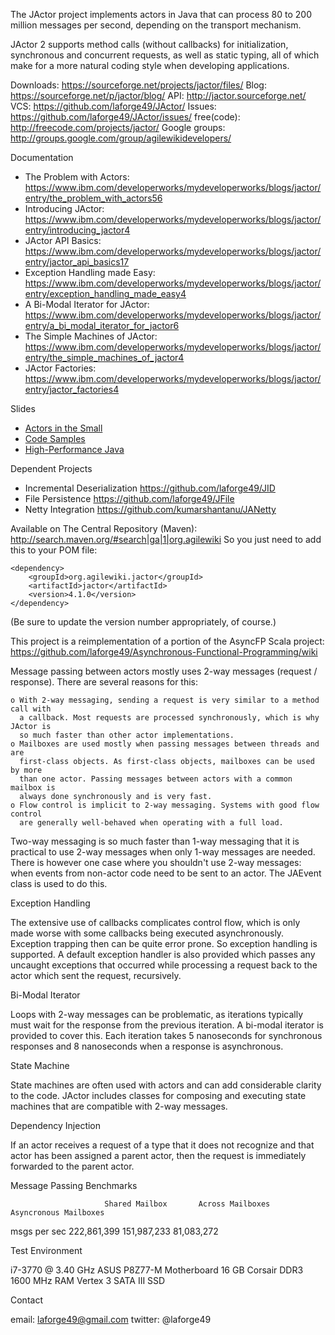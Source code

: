 The JActor project implements actors in Java that can process 80 to 200 million messages
per second, depending on the transport mechanism.

JActor 2 supports method calls (without callbacks) for initialization, synchronous
and concurrent requests, as well as static typing, all of which make for a more
natural coding style when developing applications.

Downloads:     https://sourceforge.net/projects/jactor/files/
Blog:          https://sourceforge.net/p/jactor/blog/
API:           http://jactor.sourceforge.net/
VCS:           https://github.com/laforge49/JActor/
Issues:        https://github.com/laforge49/JActor/issues/
free(code):    http://freecode.com/projects/jactor/
Google groups: http://groups.google.com/group/agilewikidevelopers/

Documentation
 - The Problem with Actors:        https://www.ibm.com/developerworks/mydeveloperworks/blogs/jactor/entry/the_problem_with_actors56
 - Introducing JActor:             https://www.ibm.com/developerworks/mydeveloperworks/blogs/jactor/entry/introducing_jactor4
 - JActor API Basics:              https://www.ibm.com/developerworks/mydeveloperworks/blogs/jactor/entry/jactor_api_basics17
 - Exception Handling made Easy:   https://www.ibm.com/developerworks/mydeveloperworks/blogs/jactor/entry/exception_handling_made_easy4
 - A Bi-Modal Iterator for JActor: https://www.ibm.com/developerworks/mydeveloperworks/blogs/jactor/entry/a_bi_modal_iterator_for_jactor6
 - The Simple Machines of JActor:  https://www.ibm.com/developerworks/mydeveloperworks/blogs/jactor/entry/the_simple_machines_of_jactor4
 - JActor Factories:               https://www.ibm.com/developerworks/mydeveloperworks/blogs/jactor/entry/jactor_factories4

Slides
*   [Actors in the Small](http://www.slideshare.net/laforge49/actors-in-the-small)
*   [Code Samples](http://www.slideshare.net/laforge49/code-samples-13901008)
*   [High-Performance Java](http://www.slideshare.net/laforge49/high-performancejava)

Dependent Projects
 - Incremental Deserialization    https://github.com/laforge49/JID
 - File Persistence               https://github.com/laforge49/JFile
 - Netty Integration              https://github.com/kumarshantanu/JANetty

Available on The Central Repository (Maven): http://search.maven.org/#search|ga|1|org.agilewiki
So you just need to add this to your POM file:
```
<dependency>
    <groupId>org.agilewiki.jactor</groupId>
    <artifactId>jactor</artifactId>
    <version>4.1.0</version>
</dependency>
```
(Be sure to update the version number appropriately, of course.)

This project is a reimplementation of a portion of the AsyncFP Scala project:
    https://github.com/laforge49/Asynchronous-Functional-Programming/wiki

Message passing between actors mostly uses 2-way messages (request / response).
There are several reasons for this:

    o With 2-way messaging, sending a request is very similar to a method call with
      a callback. Most requests are processed synchronously, which is why JActor is
      so much faster than other actor implementations.
    o Mailboxes are used mostly when passing messages between threads and are
      first-class objects. As first-class objects, mailboxes can be used by more
      than one actor. Passing messages between actors with a common mailbox is
      always done synchronously and is very fast.
    o Flow control is implicit to 2-way messaging. Systems with good flow control
      are generally well-behaved when operating with a full load.

Two-way messaging is so much faster than 1-way messaging that it is practical to use
2-way messages when only 1-way messages are needed. There is however one case where
you shouldn't use 2-way messages: when events from non-actor code need to be sent to
an actor. The JAEvent class is used to do this.

Exception Handling

The extensive use of callbacks complicates control flow, which is only made worse
with some callbacks being executed asynchronously. Exception trapping then can be
quite error prone. So exception handling is supported. A default exception handler
is also provided which passes any uncaught exceptions that occurred while processing
a request back to the actor which sent the request, recursively.

Bi-Modal Iterator

Loops with 2-way messages can be problematic, as iterations typically must wait for
the response from the previous iteration. A bi-modal iterator is provided to cover
this. Each iteration takes 5 nanoseconds for synchronous responses and 8 nanoseconds
when a response is asynchronous.

State Machine

State machines are often used with actors and can add considerable clarity to the
code. JActor includes classes for composing and executing state machines that are
compatible with 2-way messages.

Dependency Injection

If an actor receives a request of a type that it does not recognize and that actor
has been assigned a parent actor, then the request is immediately forwarded to the
parent actor.

Message Passing Benchmarks

                         Shared Mailbox       Across Mailboxes  Asyncronous Mailboxes
msgs per sec                222,861,399            151,987,233             81,083,272

Test Environment

i7-3770 @ 3.40 GHz
ASUS P8Z77-M Motherboard
16 GB Corsair DDR3 1600 MHz RAM
Vertex 3 SATA III SSD

Contact

email:   laforge49@gmail.com
twitter: @laforge49

